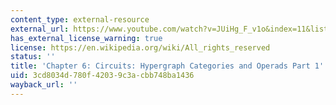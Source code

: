 ```yaml
---
content_type: external-resource
external_url: https://www.youtube.com/watch?v=JUiHg_F_v1o&index=11&list=PLhgq-BqyZ7i5lOqOqqRiS0U5SwTmPpHQ5
has_external_license_warning: true
license: https://en.wikipedia.org/wiki/All_rights_reserved
status: ''
title: 'Chapter 6: Circuits: Hypergraph Categories and Operads Part 1'
uid: 3cd8034d-780f-4203-9c3a-cbb748ba1436
wayback_url: ''
---
```

